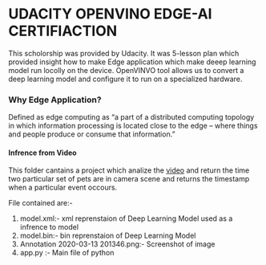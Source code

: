 
# UDACITY OPENVINO EDGE-AI CERTIFIACTION

 This scholorship was provided by Udacity. It was 5-lesson plan which provided insight how to make Edge application which make deeep learning model run locolly on the device. OpenVINVO tool allows us to convert a deep learning model and configure it to run on a specialized hardware.

### Why Edge Application?
Defined as edge computing as “a part of a distributed computing topology in which information processing is located close to the edge – where things and people produce or consume that information.”

#### Infrence from Video
This folder cantains a project which analize the [video](https://github.com/simratsingh14/open_vino_udacity/blob/master/infrences%20fromv%20ideo/pets.mp4)  and return the time two particular set of pets are in camera scene and returns the timestamp when a particular event occours.

File contained are:-
1. model.xml:- xml reprenstaion of Deep Learning Model used as a infrence to model
1. model.bin:- bin reprenstaion of Deep Learning Model
1. Annotation 2020-03-13 201346.png:- Screenshot of image
1. app.py :- Main file of python
 

